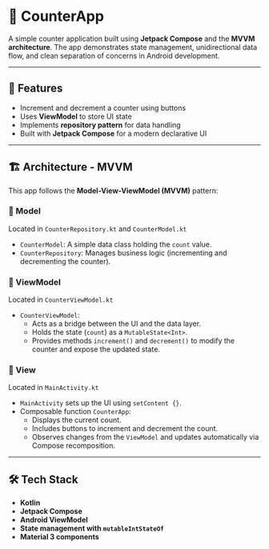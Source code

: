 # 📱 CounterApp

A simple counter application built using **Jetpack Compose** and the **MVVM architecture**. The app demonstrates state management, unidirectional data flow, and clean separation of concerns in Android development.

---

## 🚀 Features

- Increment and decrement a counter using buttons
- Uses **ViewModel** to store UI state
- Implements **repository pattern** for data handling
- Built with **Jetpack Compose** for a modern declarative UI

---

## 🏗️ Architecture - MVVM

This app follows the **Model-View-ViewModel (MVVM)** pattern:

### 🧩 Model

Located in `CounterRepository.kt` and `CounterModel.kt`

- `CounterModel`: A simple data class holding the `count` value.
- `CounterRepository`: Manages business logic (incrementing and decrementing the counter).

### 🧠 ViewModel

Located in `CounterViewModel.kt`

- `CounterViewModel`:
    - Acts as a bridge between the UI and the data layer.
    - Holds the state (`count`) as a `MutableState<Int>`.
    - Provides methods `increment()` and `decrement()` to modify the counter and expose the updated state.

### 🎨 View

Located in `MainActivity.kt`

- `MainActivity` sets up the UI using `setContent {}`.
- Composable function `CounterApp`:
    - Displays the current count.
    - Includes buttons to increment and decrement the count.
    - Observes changes from the `ViewModel` and updates automatically via Compose recomposition.

---

## 🛠️ Tech Stack

- **Kotlin**
- **Jetpack Compose**
- **Android ViewModel**
- **State management with `mutableIntStateOf`**
- **Material 3 components**